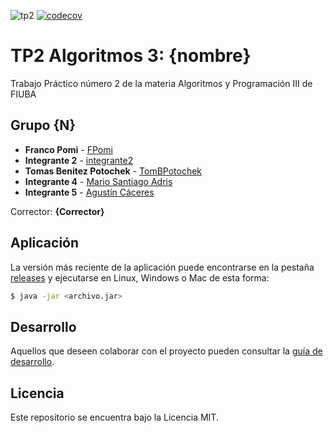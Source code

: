 ![tp2](https://github.com/fiuba/algo3_proyecto_base_tp2/actions/workflows/build.yml/badge.svg) [![codecov](https://codecov.io/gh/fiuba/algo3_proyecto_base_tp2/branch/master/graph/badge.svg)](https://codecov.io/gh/fiuba/algo3_proyecto_base_tp2)

# TP2 Algoritmos 3: {nombre} 

Trabajo Práctico número 2 de la materia Algoritmos y Programación III de FIUBA

## Grupo {N}

* **Franco Pomi** - [FPomi](https://github.com/FPomi)
* **Integrante 2** - [integrante2](https://github.com/integrante2)
* **Tomas Benitez Potochek** - [TomBPotochek](https://github.com/TomBPotochek)
* **Integrante 4** - [Mario Santiago Adris](https://github.com/marioax)
* **Integrante 5** - [Agustín Cáceres](https://github.com/agustin28-oss)

Corrector: **{Corrector}**

## Aplicación

La versión más reciente de la aplicación puede encontrarse en la pestaña [releases](https://github.com/fiuba/algo3_proyecto_base_tp2/releases/latest) y ejecutarse en Linux, Windows o Mac de esta forma:

```bash
$ java -jar <archivo.jar>
```

## Desarrollo

Aquellos que deseen colaborar con el proyecto pueden consultar la [guía de desarrollo](./docs/Desarrollo.md).

## Licencia

Este repositorio se encuentra bajo la Licencia MIT.
